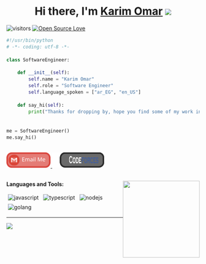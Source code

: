 <h1 align="center">Hi there, I'm <a href="github.com/karim0mar" target="_blank">Karim Omar</a> <img
src="https://github.com/blackcater/blackcater/raw/main/images/Hi.gif" height="32" /></h1>

![visitors](https://visitor-badge.laobi.icu/badge?page_id=zhenye-na.zhenye-na)
[![Open Source Love](https://badges.frapsoft.com/os/v1/open-source.svg?v=102)](https://github.com/ellerbrock/open-source-badge/)

```python
#!/usr/bin/python
# -*- coding: utf-8 -*-

class SoftwareEngineer:

    def __init__(self):
        self.name = "Karim Omar"
        self.role = "Software Engineer"
        self.language_spoken = ["ar_EG", "en_US"]

    def say_hi(self):
        print("Thanks for dropping by, hope you find some of my work interesting.")


me = SoftwareEngineer()
me.say_hi()
```

<br />

<a href="mailto:karim.omar2025@gmail.com">
  <img src="https://github.com/karim0mar/karim0mar/blob/main/gmail_icon.svg" height="40" />
</a>
<a href="https://codeforces.com/profile/karim_omar99">
  <img src="https://github.com/karim0mar/karim0mar/blob/main/codeforces_icon.svg" height="40" />
</a>

<br />
<br />

<a href="#"><img align="right" src="https://github.com/blackcater/blackcater/raw/main/images/banner.gif" width="200 " height="200" /></a>

**Languages and Tools:**

<p>
<img src="https://github.com/blackcater/blackcater/raw/main/images/logo-javascript.svg" height="40" style="vertical-align:down; margin:4px" alt="javascript">
<img src="https://github.com/blackcater/blackcater/raw/main/images/logo-typescript.svg" height="40" style="vertical-align:down; margin:4px" alt="typescript">
<img src="https://github.com/blackcater/blackcater/raw/main/images/logo-nodejs.svg" height="40" style="vertical-align:down; margin:4px" alt="nodejs">
<img src="https://github.com/blackcater/blackcater/raw/main/images/logo-golang.svg" height="40" style="vertical-align:down; margin:4px" alt="golang">
</p>

---

<a href="https://github.com/karim0mar" alt="https://github.com/karim0mar"><img src="https://img.shields.io/static/v1?style=for-the-badge&label=CREATED%20BY&message=karim0mar&color=000000"></a>

